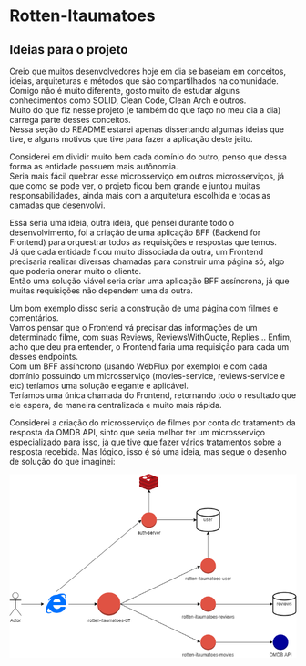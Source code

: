 # Rotten-Itaumatoes

## Ideias para o projeto

Creio que muitos desenvolvedores hoje em dia se baseiam em conceitos, ideias, arquiteturas e métodos que são compartilhados na comunidade.  
Comigo não é muito diferente, gosto muito de estudar alguns conhecimentos como SOLID, Clean Code, Clean Arch e outros.  
Muito do que fiz nesse projeto (e também do que faço no meu dia a dia) carrega parte desses conceitos.  
Nessa seção do README estarei apenas dissertando algumas ideias que tive, e alguns motivos que tive para fazer a aplicação deste jeito.  

Considerei em dividir muito bem cada domínio do outro, penso que dessa forma as entidade possuem mais autônomia.  
Seria mais fácil quebrar esse microsserviço em outros microsserviços, já que como se pode ver, o projeto ficou bem grande e juntou muitas responsabilidades, ainda mais com a arquitetura escolhida e todas as camadas que desenvolvi.  

Essa seria uma ideia, outra ideia, que pensei durante todo o desenvolvimento, foi a criação de uma aplicação BFF (Backend for Frontend) para orquestrar todos as requisições e respostas que temos.  
Já que cada entidade ficou muito dissociada da outra, um Frontend precisaria realizar diversas chamadas para construir uma página só, algo que poderia onerar muito o cliente.  
Então uma solução viável seria criar uma aplicação BFF assíncrona, já que muitas requisições não dependem uma da outra.  

Um bom exemplo disso seria a construção de uma página com filmes e comentários.  
Vamos pensar que o Frontend vá precisar das informações de um determinado filme, com suas Reviews, ReviewsWithQuote, Replies...
Enfim, acho que deu pra entender, o Frontend faria uma requisição para cada um desses endpoints.  
Com um BFF assíncrono (usando WebFlux por exemplo) e com cada domínio possuindo um microsserviço (movies-service, reviews-service e etc) teríamos uma solução elegante e aplicável.  
Teríamos uma única chamada do Frontend, retornando todo o resultado que ele espera, de maneira centralizada e muito mais rápida.  

Considerei a criação do microsserviço de filmes por conta do tratamento da resposta da OMDB API, sinto que seria melhor ter um microsserviço especializado para isso, já que tive que fazer vários tratamentos sobre a resposta recebida.
Mas lógico, isso é só uma ideia, mas segue o desenho de solução do que imaginei:  

![Rotten Itaumatoes Future Diagram](rotten-itaumatoes-future-diagram.png)